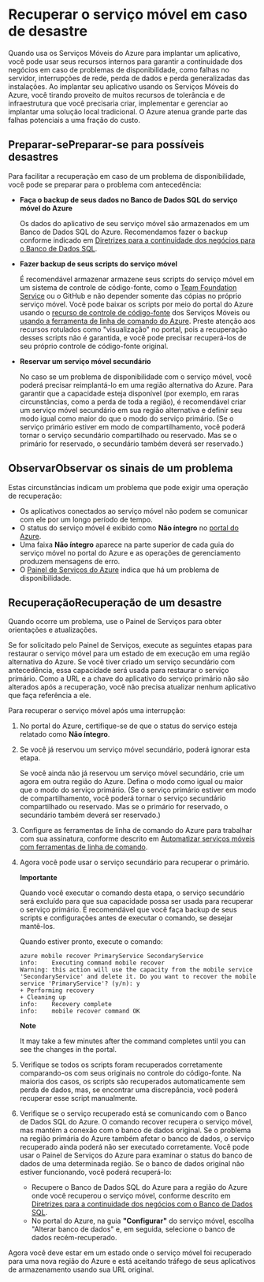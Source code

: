 <properties linkid="mobile-services-recovery-disaster" urlDisplayName="Recover your mobile service in the event of a disaster" pageTitle="Recover your mobile service in the event of a disaster - Azure Mobile Services" metaKeywords="" description="Learn how to recover your mobile service in the event of a disaster." metaCanonical="" services="" documentationCenter="Mobile" title="Recover your mobile service in the event of a disaster" authors="yavorg" solutions="" manager="" editor="" />

<tags ms.service="mobile-services" ms.workload="mobile" ms.tgt_pltfrm="mobile-multiple" ms.devlang="multiple" ms.topic="article" ms.date="01/01/1900" ms.author="yavorg" />

# Recuperar o serviço móvel em caso de desastre

Quando usa os Serviços Móveis do Azure para implantar um aplicativo, você pode usar seus recursos internos para garantir a continuidade dos negócios em caso de problemas de disponibilidade, como falhas no servidor, interrupções de rede, perda de dados e perda generalizadas das instalações. Ao implantar seu aplicativo usando os Serviços Móveis do Azure, você tirando proveito de muitos recursos de tolerância e de infraestrutura que você precisaria criar, implementar e gerenciar ao implantar uma solução local tradicional. O Azure atenua grande parte das falhas potenciais a uma fração do custo.

## <a name="prepare"></a><span class="short-header">Preparar-se</span>Preparar-se para possíveis desastres

Para facilitar a recuperação em caso de um problema de disponibilidade, você pode se preparar para o problema com antecedência:

-   **Faça o backup de seus dados no Banco de Dados SQL do serviço móvel do Azure**
    
	Os dados do aplicativo de seu serviço móvel são armazenados em um Banco de Dados SQL do Azure. Recomendamos fazer o backup conforme indicado em [Diretrizes para a continuidade dos negócios para o Banco de Dados SQL][Diretrizes para a continuidade dos negócios para o Banco de Dados SQL].
-   **Fazer backup de seus scripts do serviço móvel**
    
	É recomendável armazenar armazene seus scripts do serviço móvel em um sistema de controle de código-fonte, como o [Team Foundation Service][Team Foundation Service] ou o GitHub e não depender somente das cópias no próprio serviço móvel. Você pode baixar os scripts por meio do portal do Azure usando o [recurso de controle de código-fonte][recurso de controle de código-fonte] dos Serviços Móveis ou [usando a ferramenta de linha de comando do Azure][usando a ferramenta de linha de comando do Azure]. Preste atenção aos recursos rotulados como "visualização" no portal, pois a recuperação desses scripts não é garantida, e você pode precisar recuperá-los de seu próprio controle de código-fonte original.
-   **Reservar um serviço móvel secundário**
    
	No caso se um problema de disponibilidade com o serviço móvel, você poderá precisar reimplantá-lo em uma região alternativa do Azure. Para garantir que a capacidade esteja disponível (por exemplo, em raras circunstâncias, como a perda de toda a região), é recomendável criar um serviço móvel secundário em sua região alternativa e definir seu modo igual como maior do que o modo do serviço primário. (Se o serviço primário estiver em modo de compartilhamento, você poderá tornar o serviço secundário compartilhado ou reservado. Mas se o primário for reservado, o secundário também deverá ser reservado.)

## <a name="watch"></a><span class="short-header">Observar</span>Observar os sinais de um problema

Estas circunstâncias indicam um problema que pode exigir uma operação de recuperação:

-   Os aplicativos conectados ao serviço móvel não podem se comunicar com ele por um longo período de tempo.
-   O status do serviço móvel é exibido como **Não íntegro** no [portal do Azure][portal do Azure].
-   Uma faixa **Não íntegro** aparece na parte superior de cada guia do serviço móvel no portal do Azure e as operações de gerenciamento produzem mensagens de erro.
-   O [Painel de Serviços do Azure][Painel de Serviços do Azure] indica que há um problema de disponibilidade.

## <a name="recover"></a><span class="short-header">Recuperação</span>Recuperação de um desastre

Quando ocorre um problema, use o Painel de Serviços para obter orientações e atualizações.

Se for solicitado pelo Painel de Serviços, execute as seguintes etapas para restaurar o serviço móvel para um estado de em execução em uma região alternativa do Azure. Se você tiver criado um serviço secundário com antecedência, essa capacidade será usada para restaurar o serviço primário. Como a URL e a chave do aplicativo do serviço primário não são alterados após a recuperação, você não precisa atualizar nenhum aplicativo que faça referência a ele.

Para recuperar o serviço móvel após uma interrupção:

1.  No portal do Azure, certifique-se de que o status do serviço esteja relatado como **Não íntegro**.

2.  Se você já reservou um serviço móvel secundário, poderá ignorar esta etapa.

	Se você ainda não já reservou um serviço móvel secundário, crie um agora em outra região do Azure. Defina o modo como igual ou maior que o modo do serviço primário. (Se o serviço primário estiver em modo de compartilhamento, você poderá tornar o serviço secundário compartilhado ou reservado. Mas se o primário for reservado, o secundário também deverá ser reservado.)

1.  Configure as ferramentas de linha de comando do Azure para trabalhar com sua assinatura, conforme descrito em [Automatizar serviços móveis com ferramentas de linha de comando][usando a ferramenta de linha de comando do Azure].

2.  Agora você pode usar o serviço secundário para recuperar o primário.

    **Importante**

    Quando você executar o comando desta etapa, o serviço secundário será excluído para que sua capacidade possa ser usada para recuperar o serviço primário. É recomendável que você faça backup de seus scripts e configurações antes de executar o comando, se desejar mantê-los.


	Quando estiver pronto, execute o comando:

        azure mobile recover PrimaryService SecondaryService
        info:    Executing command mobile recover
        Warning: this action will use the capacity from the mobile service 'SecondaryService' and delete it. Do you want to recover the mobile service 'PrimaryService'? (y/n): y
        + Performing recovery
        + Cleaning up
        info:    Recovery complete
        info:    mobile recover command OK


    <div class="dev-callout"><b>Note</b>
    <p>It may take a few minutes after the command completes until you can see the changes in the portal.</p>
    </div>

1.  Verifique se todos os scripts foram recuperados corretamente comparando-os com seus originais no controle do código-fonte. Na maioria dos casos, os scripts são recuperados automaticamente sem perda de dados, mas, se encontrar uma discrepância, você poderá recuperar esse script manualmente.

2.  Verifique se o serviço recuperado está se comunicando com o Banco de Dados SQL do Azure. O comando recover recupera o serviço móvel, mas mantém a conexão com o banco de dados original. Se o problema na região primária do Azure também afetar o banco de dados, o serviço recuperado ainda poderá não ser executado corretamente. Você pode usar o Painel de Serviços do Azure para examinar o status do banco de dados de uma determinada região. Se o banco de dados original não estiver funcionando, você poderá recuperá-lo:

    -   Recupere o Banco de Dados SQL do Azure para a região do Azure onde você recuperou o serviço móvel, conforme descrito em [Diretrizes para a continuidade dos negócios com o Banco de Dados SQL][Diretrizes para a continuidade dos negócios para o Banco de Dados SQL].
    -   No portal do Azure, na guia **"Configurar"** do serviço móvel, escolha "Alterar banco de dados" e, em seguida, selecione o banco de dados recém-recuperado.

Agora você deve estar em um estado onde o serviço móvel foi recuperado para uma nova região do Azure e está aceitando tráfego de seus aplicativos de armazenamento usando sua URL original.

 
 


  [Diretrizes para a continuidade dos negócios para o Banco de Dados SQL]: http://msdn.microsoft.com/pt-br/library/windowsazure/hh852669.aspx
  [Team Foundation Service]: http://tfs.visualstudio.com/
  [recurso de controle de código-fonte]: http://www.windowsazure.com/pt-br/develop/mobile/tutorials/store-scripts-in-source-control/
  [usando a ferramenta de linha de comando do Azure]: http://www.windowsazure.com/pt-br/develop/mobile/tutorials/command-line-administration/
  [portal do Azure]: http://manage.windowsazure.com/
  [Painel de Serviços do Azure]: http://www.windowsazure.com/pt-br/support/service-dashboard/
